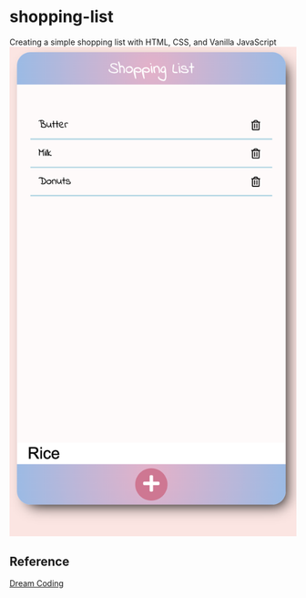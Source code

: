 # shopping-list
Creating a simple shopping list with HTML, CSS, and Vanilla JavaScript
![alt text](https://github.com/jjessicacho/shopping-list/blob/master/shoppinglist-screenshot.png)

## Reference
[Dream Coding](https://academy.dream-coding.com/)
